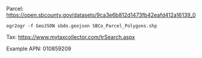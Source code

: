 Parcel: https://open.sbcounty.gov/datasets/9ca3e6b812d1473fb42eafd412a16139_0

```
ogr2ogr -f GeoJSON sbdo.geojson SBCo_Parcel_Polygons.shp
```

Tax: https://www.mytaxcollector.com/trSearch.aspx

Example APN: 010859209
